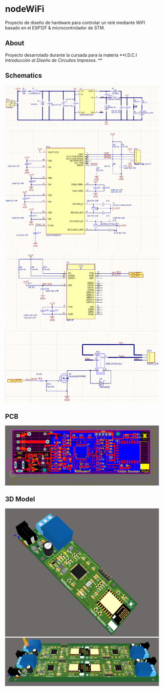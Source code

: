 # nodeWiFi
Proyecto de diseño de hardware para controlar un relé mediante WiFI basado en el ESP12F &amp; microcontrolador de STM.

## About
Proyecto desarrolado durante la cursada para la materia **I.D.C.I _Introducción al Diseño de Circuitos Impresos_. **

## Schematics

![alt text](https://github.com/TobiasBp99/nodeWiFi/blob/master/images/schPwr.png)
![alt text](https://github.com/TobiasBp99/nodeWiFi/blob/master/images/schMcu.png)
![alt text](https://github.com/TobiasBp99/nodeWiFi/blob/master/images/schEsp.png)
![alt text](https://github.com/TobiasBp99/nodeWiFi/blob/master/images/schRelay.png)

## PCB
![alt text](https://github.com/TobiasBp99/nodeWiFi/blob/master/images/pcb.png)

## 3D Model
![alt text](https://github.com/TobiasBp99/nodeWiFi/blob/master/images/pcb3D.png)
![alt text](https://github.com/TobiasBp99/nodeWiFi/blob/master/images/pcbPanel.png)




